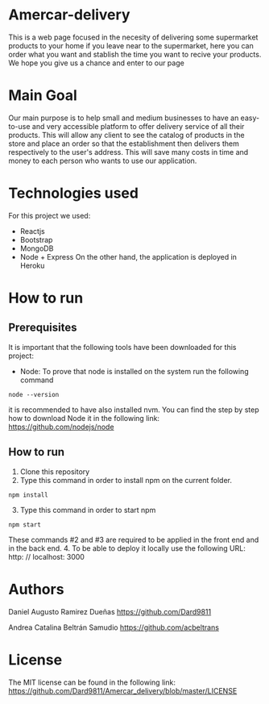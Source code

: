 # Amercar-delivery
This is a web page focused in the necesity of delivering some supermarket products to your home if you leave near to the supermarket, here you can order what you want and stablish the time you want to recive your products. We hope you give us a chance and enter to our page 

# Main Goal
Our main purpose is to help small and medium businesses to have an easy-to-use and very accessible platform to offer delivery service of all their products. This will allow any client to see the catalog of products in the store and place an order so that the establishment then delivers them respectively to the user's address. This will save many costs in time and money to each person who wants to use our application.

# Technologies used
For this project we used:
- Reactjs
- Bootstrap
- MongoDB
- Node + Express
On the other hand, the application is deployed in Heroku

# How to run
## Prerequisites
It is important that the following tools have been downloaded for this project:
- Node:
To prove that node is installed on the system run the following command
```
node --version
```
it is recommended to have also installed nvm. 
You can find the step by step how to download Node it in the following link: https://github.com/nodejs/node

## How to run
1. Clone this repository 
2. Type this command in order to install npm on the current folder. 
```
npm install
```
3. Type this command in order to start npm
```
npm start
```
These commands #2 and #3 are required to be applied in the front end and in the back end.
4. To be able to deploy it locally use the following URL: http: // localhost: 3000

# Authors
Daniel Augusto Ramirez Dueñas
https://github.com/Dard9811

Andrea Catalina Beltrán Samudio
https://github.com/acbeltrans




# License 
The MIT license can be found in the following link: https://github.com/Dard9811/Amercar_delivery/blob/master/LICENSE
